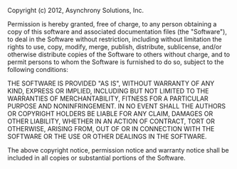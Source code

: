 Copyright (c) 2012, Asynchrony Solutions, Inc.
 
Permission is hereby granted, free of charge, to any person obtaining
a copy of this software and associated documentation files (the
"Software"), to deal in the Software without restriction, including
without limitation the rights to use, copy, modify, merge, publish,
distribute, sublicense, and/or otherwise distribute copies of the Software 
to others without charge, and to permit persons to whom the Software is 
furnished to do so, subject to the following conditions:
 
THE SOFTWARE IS PROVIDED "AS IS", WITHOUT WARRANTY OF ANY KIND, EXPRESS 
OR IMPLIED, INCLUDING BUT NOT LIMITED TO THE WARRANTIES OF MERCHANTABILITY, 
FITNESS FOR A PARTICULAR PURPOSE AND NONINFRINGEMENT. IN NO EVENT SHALL 
THE AUTHORS OR COPYRIGHT HOLDERS BE LIABLE FOR ANY CLAIM, DAMAGES OR OTHER 
LIABILITY, WHETHER IN AN ACTION OF CONTRACT, TORT OR OTHERWISE, ARISING 
FROM, OUT OF OR IN CONNECTION WITH THE SOFTWARE OR THE USE OR OTHER DEALINGS 
IN THE SOFTWARE.

The above copyright notice, permission notice and warranty notice shall 
be included in all copies or substantial portions of the Software.


